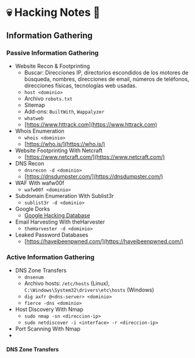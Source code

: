 # 💀 Hacking Notes 📝

## Information Gathering

### Passive Information Gathering
- Website Recon & Footprinting
  - Buscar: Direcciones IP, directorios escondidos de los motores de búsqueda, nombres, direcciones de email, números de teléfonos, direcciones físicas, tecnologías web usadas.
  - `host <dominio>`
  - Archivo `robots.txt`
  - Sitemap
  - Add-ons: `BuiltWith`, `Wappalyzer`
  - `whatweb`
  - [https://www.httrack.com](https://www.httrack.com)
- Whois Enumeration
  - `whois <dominio>`
  - [https://who.is/](https://who.is/)
- Website Footprinting With Netcraft
  - [https://www.netcraft.com/](https://www.netcraft.com/)
- DNS Recon
  - `dnsrecon -d <dominio>`
  - [https://dnsdumpster.com/](https://dnsdumpster.com/)
- WAF With wafw00f
  - `wafw00f <dominio>`
- Subdomain Enumeration With Sublist3r
  - `sublist3r -d <dominio>`
- Google Dorks
  - [Google Hacking Database](https://www.exploit-db.com/google-hacking-database)
- Email Harvesting With theHarvester
  - `theHarvester -d <dominio>`
- Leaked Password Databases
  - [https://haveibeenpwned.com/](https://haveibeenpwned.com/)

### Active Information Gathering
- DNS Zone Transfers
  - `dnsenum`
  - Archivo hosts: `/etc/hosts` (Linux), `C:\Windows\System32\drivers\etc\hosts` (Windows)
  - `dig axfr @<dns-server> <dominio>`
  - `fierce -dns <dominio>`
- Host Discovery With Nmap
  - `sudo nmap -sn <direccion-ip>`
  - `sudo netdiscover -i <interface> -r <direccion-ip>`
- Port Scanning With Nmap
- 
#### DNS Zone Transfers
